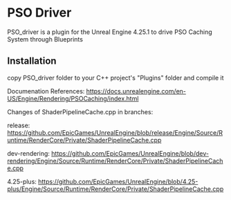 # PSO Driver
PSO_driver is a plugin for the Unreal Engine 4.25.1 to drive PSO Caching System through Blueprints

## Installation
copy PSO_driver folder to your C++ project's "Plugins" folder and compile it

Documenation References:
https://docs.unrealengine.com/en-US/Engine/Rendering/PSOCaching/index.html

Changes of ShaderPipelineCache.cpp in branches:

release: https://github.com/EpicGames/UnrealEngine/blob/release/Engine/Source/Runtime/RenderCore/Private/ShaderPipelineCache.cpp

dev-rendering: https://github.com/EpicGames/UnrealEngine/blob/dev-rendering/Engine/Source/Runtime/RenderCore/Private/ShaderPipelineCache.cpp

4.25-plus: https://github.com/EpicGames/UnrealEngine/blob/4.25-plus/Engine/Source/Runtime/RenderCore/Private/ShaderPipelineCache.cpp
